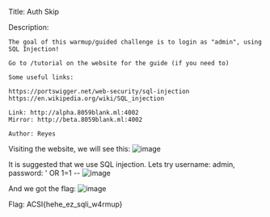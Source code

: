 Title: Auth Skip

Description:
```
The goal of this warmup/guided challenge is to login as "admin", using SQL Injection!

Go to /tutorial on the website for the guide (if you need to)

Some useful links:

https://portswigger.net/web-security/sql-injection
https://en.wikipedia.org/wiki/SQL_injection

Link: http://alpha.8059blank.ml:4002
Mirror: http://beta.8059blank.ml:4002

Author: Reyes
```

Visiting the website, we will see this:
![image](https://user-images.githubusercontent.com/63996033/197443120-96229493-9aa3-4c58-ba50-5fecce13585e.png)

It is suggested that we use SQL injection.
Lets try username: admin, password: ' OR 1=1 --
![image](https://user-images.githubusercontent.com/63996033/197443415-1e0e4fd9-0373-4ffc-bdd7-44c86799bb27.png)


And we got the flag:
![image](https://user-images.githubusercontent.com/63996033/197443307-385588ec-eb66-4a80-bd29-194a316d6bfc.png)

Flag: ACSI{hehe_ez_sqli_w4rmup}

